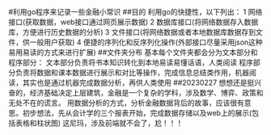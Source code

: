 #利用go程序来记录一些金融小常识
##目的
    利用go的快捷性，以下列出：
    1 网络接口(获取数据，web接口通过网页展示数据)
    2 数据库接口(将网络数据存入数据库，方便进行历史数据的分析)
    3 文件接口(将网络数据或者本地数据库数据存到文件，供一般用户获取)
    4 便捷的序列化和反序列化操作(外部接口尽量采用json这种易用易读的方式来进行扩展)
##文件夹分布
    基本每个文件夹都会分为文本部分和程序部分：
    文本部分负责将书本知识转化到本地易读易懂话语，人类阅读
    程序部分负责将数据和课本数据进行展示和对比等操作，完成信息总结类作用，机器阅读，其实也是通过机器完成数据分析，再供人类使用
##20230227
    想想还是挺兴奋的，经济基础决定上层建筑，金融是一个复杂的学科，涉及数学、博弈、政策和无处不在的谎言。
    用数据分析的方式，分析金融数据背后的故事，应该很有意思。初步想法，先从会计学的三个报表开始，完成数据存储以及web上的展示(包括表格和柱状图)
    这尼玛，涉及前端就不会了，尬！！！